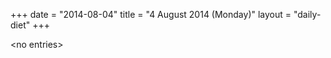 +++
date = "2014-08-04"
title = "4 August 2014 (Monday)"
layout = "daily-diet"
+++

<p>&lt;no entries&gt;</p>